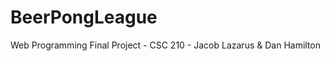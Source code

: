 BeerPongLeague
==============

Web Programming Final Project - CSC 210 - Jacob Lazarus &amp; Dan Hamilton